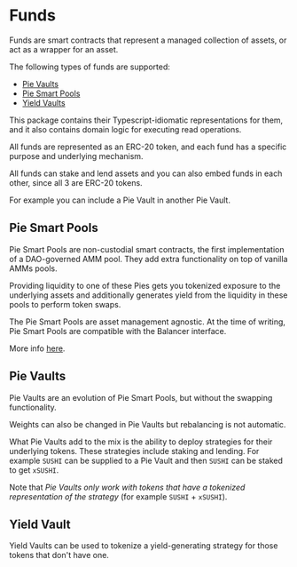 # Funds

Funds are smart contracts that represent a managed collection of assets, or act as a wrapper for an asset.

The following types of funds are supported:

- [Pie Vaults](#pie-vaults)
- [Pie Smart Pools](#pie-smart-pools)
- [Yield Vaults](#yield-vaults)

This package contains their Typescript-idiomatic representations for them, and it also contains domain logic
for executing read operations.

All funds are represented as an ERC-20 token, and each fund has a specific purpose and underlying mechanism.

All funds can stake and lend assets and you can also embed funds in each other, since all 3 are ERC-20 tokens.

For example you can include a Pie Vault in another Pie Vault.


## Pie Smart Pools

Pie Smart Pools are non-custodial smart contracts, the first implementation of a DAO-governed AMM pool. They add extra functionality on top of vanilla AMMs pools.

Providing liquidity to one of these Pies gets you tokenized exposure to the underlying assets and additionally generates yield from the liquidity in these pools to perform token swaps.

The Pie Smart Pools are asset management agnostic. At the time of writing, Pie Smart Pools are compatible with the Balancer interface.

More info [here](https://docs.piedao.org/technical/untitled).


## Pie Vaults

Pie Vaults are an evolution of Pie Smart Pools, but without the swapping functionality.

Weights can also be changed in Pie Vaults but rebalancing is not automatic.

What Pie Vaults add to the mix is the ability to deploy strategies for their underlying tokens. These strategies
include staking and lending. For example `SUSHI` can be supplied to a Pie Vault and then `SUSHI` can be staked to
get `xSUSHI`.

Note that *Pie Vaults only work with tokens that have a tokenized representation of the strategy* (for example `SUSHI` + `xSUSHI`).


## Yield Vault

Yield Vaults can be used to tokenize a yield-generating strategy for those tokens that don't have one.